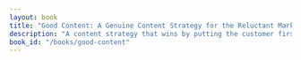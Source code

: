```yaml
---
layout: book
title: "Good Content: A Genuine Content Strategy for the Reluctant Marketer"
description: "A content strategy that wins by putting the customer first. No chest-beating and no click-bait: just high-quality content that earns respect, leads, and trust."
book_id: "/books/good-content"
---
```

